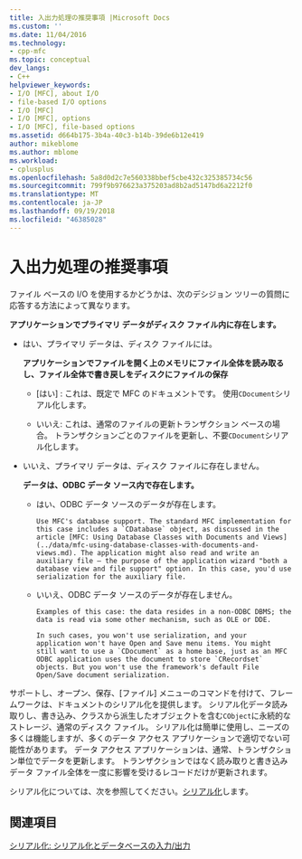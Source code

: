 ```yaml
---
title: 入出力処理の推奨事項 |Microsoft Docs
ms.custom: ''
ms.date: 11/04/2016
ms.technology:
- cpp-mfc
ms.topic: conceptual
dev_langs:
- C++
helpviewer_keywords:
- I/O [MFC], about I/O
- file-based I/O options
- I/O [MFC]
- I/O [MFC], options
- I/O [MFC], file-based options
ms.assetid: d664b175-3b4a-40c3-b14b-39de6b12e419
author: mikeblome
ms.author: mblome
ms.workload:
- cplusplus
ms.openlocfilehash: 5a8d0d2c7e560338bbef5cbe432c325385734c56
ms.sourcegitcommit: 799f9b976623a375203ad8b2ad5147bd6a2212f0
ms.translationtype: MT
ms.contentlocale: ja-JP
ms.lasthandoff: 09/19/2018
ms.locfileid: "46385028"
---
```

# <a name="recommendations-for-handling-inputoutput"></a>入出力処理の推奨事項

ファイル ベースの I/O を使用するかどうかは、次のデシジョン ツリーの質問に応答する方法によって異なります。

**アプリケーションでプライマリ データがディスク ファイル内に存在します。**

- はい、プライマリ データは、ディスク ファイルには。

     **アプリケーションでファイルを開く上のメモリにファイル全体を読み取るし、ファイル全体で書き戻しをディスクにファイルの保存**

   - [はい] : これは、既定で MFC のドキュメントです。 使用`CDocument`シリアル化します。

   - いいえ: これは、通常のファイルの更新トランザクション ベースの場合。 トランザクションごとのファイルを更新し、不要`CDocument`シリアル化します。

- いいえ、プライマリ データは、ディスク ファイルに存在しません。

     **データは、ODBC データ ソース内で存在します。**

   - はい、ODBC データ ソースのデータが存在します。

         Use MFC's database support. The standard MFC implementation for this case includes a `CDatabase` object, as discussed in the article [MFC: Using Database Classes with Documents and Views](../data/mfc-using-database-classes-with-documents-and-views.md). The application might also read and write an auxiliary file — the purpose of the application wizard "both a database view and file support" option. In this case, you'd use serialization for the auxiliary file.

   - いいえ、ODBC データ ソースのデータが存在しません。

         Examples of this case: the data resides in a non-ODBC DBMS; the data is read via some other mechanism, such as OLE or DDE.

         In such cases, you won't use serialization, and your application won't have Open and Save menu items. You might still want to use a `CDocument` as a home base, just as an MFC ODBC application uses the document to store `CRecordset` objects. But you won't use the framework's default File Open/Save document serialization.

サポートし、オープン、保存、[ファイル] メニューのコマンドを付けて、フレームワークは、ドキュメントのシリアル化を提供します。 シリアル化データ読み取りし、書き込み、クラスから派生したオブジェクトを含む`CObject`に永続的なストレージ、通常のディスク ファイル。 シリアル化は簡単に使用し、ニーズの多くは機能しますが、多くのデータ アクセス アプリケーションで適切でない可能性があります。 データ アクセス アプリケーションは、通常、トランザクション単位でデータを更新します。 トランザクションではなく読み取りと書き込みデータ ファイル全体を一度に影響を受けるレコードだけが更新されます。

シリアル化については、次を参照してください。[シリアル化](../mfc/serialization-in-mfc.md)します。

## <a name="see-also"></a>関連項目

[シリアル化: シリアル化とデータベースの入力/出力](../mfc/serialization-serialization-vs-database-input-output.md)
